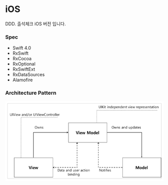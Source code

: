 # iOS
DDD. 출석체크 iOS 버전 입니다.

### Spec
- Swift 4.0
- RxSwift
- RxCocoa
- RxOptional
- RxSwiftExt
- RxDataSources
- Alamofire


### Architecture Pattern
![image](https://raw.githubusercontent.com/DevelopDesignDayDay/iOS/master/%E1%84%89%E1%85%B3%E1%84%8F%E1%85%B3%E1%84%85%E1%85%B5%E1%86%AB%E1%84%89%E1%85%A3%E1%86%BA%202019-03-05%20%E1%84%8B%E1%85%A9%E1%84%92%E1%85%AE%2012.22.05.png)
